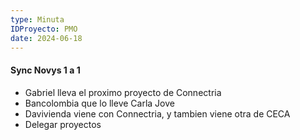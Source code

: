 ```yaml
---
type: Minuta
IDProyecto: PMO
date: 2024-06-18
---
```


####  Sync Novys 1 a 1
- Gabriel lleva el proximo proyecto de Connectria
- Bancolombia que lo lleve Carla Jove
- Davivienda viene con Connectria, y tambien viene otra de CECA
- Delegar proyectos